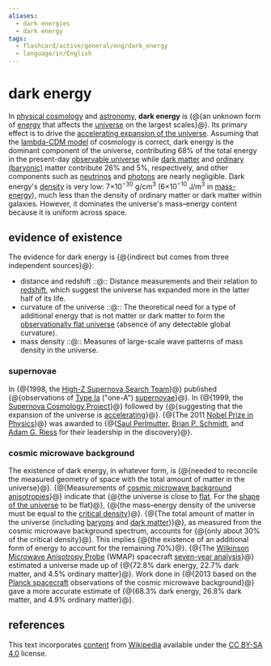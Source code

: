 ```yaml
---
aliases:
  - dark energies
  - dark energy
tags:
  - flashcard/active/general/eng/dark_energy
  - language/in/English
---
```


# dark energy

In [physical cosmology](physical%20cosmology.md) and [astronomy](astronomy.md), __dark energy__ is {@{an unknown form of [energy](energy.md) that affects the [universe](universe.md) on the largest scales}@}. Its primary effect is to drive the [accelerating expansion of the universe](accelerating%20expansion%20of%20the%20universe.md). Assuming that the [lambda-CDM model](Lambda-CDM%20model.md) of cosmology is correct, dark energy is the dominant component of the universe, contributing 68% of the total energy in the present-day [observable universe](observable%20universe.md) while [dark matter](dark%20matter.md) and [ordinary (baryonic)](baryon.md#baryonic%20matter) matter contribute 26% and 5%, respectively, and other components such as [neutrinos](neutrino.md) and [photons](photon.md) are nearly negligible. Dark energy's [density](density.md) is very low: 7×10<sup>−30</sup> g/cm<sup>3</sup> (6×10<sup>−10</sup> J/m<sup>3</sup> in [mass-energy](mass–energy%20equivalence.md)), much less than the density of ordinary matter or dark matter within galaxies. However, it dominates the universe's mass–energy content because it is uniform across space. <!--SR:!2025-07-02,245,330-->

## evidence of existence

The evidence for dark energy is {@{indirect but comes from three independent sources}@}: <!--SR:!2025-09-21,307,330-->

- distance and redshift ::@:: Distance measurements and their relation to [redshift](redshift.md), which suggest the universe has expanded more in the latter half of its life. <!--SR:!2025-02-09,117,290!2025-04-22,175,310-->
- curvature of the universe ::@:: The theoretical need for a type of additional energy that is not matter or dark matter to form the [observationally flat universe](shape%20of%20the%20universe.md#curvature%20of%20the%20universe) (absence of any detectable global curvature). <!--SR:!2025-07-02,245,330!2025-02-17,131,290-->
- mass density ::@:: Measures of large-scale wave patterns of mass density in the universe. <!--SR:!2025-07-02,225,310!2025-09-08,295,330-->

### supernovae

In {@{1998, the [High-Z Supernova Search Team](High-Z%20Supernova%20Search%20Team.md)}@} published {@{observations of [Type Ia](Type%20Ia%20supernova.md) ("one-A") [supernovae](supernova.md)}@}. In {@{1999, the [Supernova Cosmology Project](Supernova%20Cosmology%20Project.md)}@} followed by {@{suggesting that the expansion of the universe is [accelerating](deceleration%20parameter.md)}@}. {@{The 2011 [Nobel Prize in Physics](list%20of%20Nobel%20laureates%20in%20Physics.md)}@} was awarded to {@{[Saul Perlmutter](Saul%20Perlmutter.md), [Brian P. Schmidt](Brian%20Schmidt.md), and [Adam G. Riess](Adam%20Riess.md) for their leadership in the discovery}@}. <!--SR:!2025-01-28,120,290!2025-03-14,156,310!2025-06-20,235,330!2025-02-27,142,290!2025-08-09,273,330!2025-03-17,158,310!2025-01-20,112,290!2025-05-13,185,270-->

### cosmic microwave background

The existence of dark energy, in whatever form, is {@{needed to reconcile the measured geometry of space with the total amount of matter in the universe}@}. {@{Measurements of [cosmic microwave background](cosmic%20microwave%20background.md) [anisotropies](anisotropy.md)}@} indicate that {@{the universe is close to [flat](flatness%20problem.md). For the [shape of the universe](shape%20of%20the%20universe.md) to be flat}@}, {@{the mass–energy density of the universe must be equal to the [critical density](friedmann%20equations.md#density%20parameter)}@}. {@{The total amount of matter in the universe (including [baryons](baryon.md) and [dark matter](dark%20matter.md))}@}, as measured from the cosmic microwave background spectrum, accounts for {@{only about 30% of the critical density}@}. This implies {@{the existence of an additional form of energy to account for the remaining 70%}@}. {@{The [Wilkinson Microwave Anisotropy Probe](Wilkinson%20Microwave%20Anisotropy%20Probe.md) (WMAP) spacecraft [seven-year analysis](Wilkinson%20Microwave%20Anisotropy%20Probe.md#seven-year%20data%20release)}@} estimated a universe made up of {@{72.8% dark energy, 22.7% dark matter, and 4.5% ordinary matter}@}. Work done in {@{2013 based on the [Planck spacecraft](planck%20(spacecraft).md) observations of the cosmic microwave background}@} gave a more accurate estimate of {@{68.3% dark energy, 26.8% dark matter, and 4.9% ordinary matter}@}. <!--SR:!2025-05-24,197,310!2025-05-20,194,310!2025-09-27,311,330!2025-01-08,97,290!2025-10-01,314,330!2025-04-19,184,310!2025-06-04,223,330!2025-01-05,103,290!2025-01-30,81,210!2025-03-18,148,290!2025-07-11,202,250-->

## references

This text incorporates [content](https://en.wikipedia.org/wiki/dark_energy) from [Wikipedia](Wikipedia.md) available under the [CC BY-SA 4.0](https://creativecommons.org/licenses/by-sa/4.0/) license.
